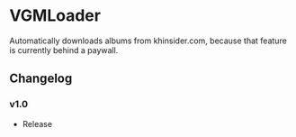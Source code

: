 # VGMLoader

Automatically downloads albums from khinsider.com, because that feature is currently behind a paywall.

## Changelog
### v1.0
- Release
